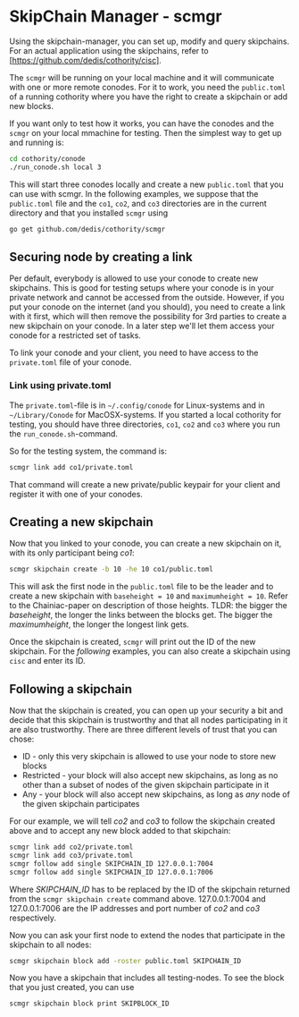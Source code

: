 # SkipChain Manager - scmgr

Using the skipchain-manager, you can set up, modify and query skipchains.
For an actual application using the skipchains, refer
to [https://github.com/dedis/cothority/cisc].

The `scmgr` will be running on your local machine and it will communicate with
one or more remote conodes. For it to work, you need the `public.toml` of a
running cothority where you have the right to create a skipchain or add new
blocks.

If you want only to test how it works, you can have the conodes and the `scmgr`
on your local mmachine for testing. Then the simplest way to get up and
running is:

```bash
cd cothority/conode
./run_conode.sh local 3
```

This will start three conodes locally and create a new `public.toml` that
you can use with scmgr. In the following examples, we suppose that the
`public.toml` file and the `co1`, `co2`, and `co3` directories are in the current
directory and that you installed `scmgr` using

```bash
go get github.com/dedis/cothority/scmgr
```

## Securing node by creating a link

Per default, everybody is allowed to use your conode to create new skipchains.
This is good for testing setups where your conode is in your private network
and cannot be accessed from the outside. However, if you put your conode on the
internet (and you should), you need to create a link with it first, which will
then remove the possibility for 3rd parties to create a new skipchain on your
conode. In a later step we'll let them access your conode for a restricted set
of tasks.

To link your conode and your client, you need to have access to the
`private.toml` file of your conode.

### Link using private.toml

The `private.toml`-file is in `~/.config/conode` for Linux-systems and in
`~/Library/Conode` for MacOSX-systems. If you started a local cothority for testing,
you should have three directories, `co1`, `co2` and `co3` where you run the
`run_conode.sh`-command.

So for the testing system, the command is:

```bash
scmgr link add co1/private.toml
```

That command will create a new private/public keypair for your client and register
it with one of your conodes.

## Creating a new skipchain

Now that you linked to your conode, you can create a new skipchain on it, with its
only participant being _co1_:

```bash
scmgr skipchain create -b 10 -he 10 co1/public.toml
```

This will ask the first node in the `public.toml` file to be the leader and to
create a new skipchain with `baseheight = 10` and `maximumheight = 10`.
Refer to the Chainiac-paper on description of those heights. TLDR: the bigger
the _baseheight_, the longer the links between the blocks get. The bigger the
_maximumheight_, the longer the longest link gets.

Once the skipchain is created, `scmgr` will print out the ID of the new
skipchain. For the _following_ examples, you can also create a skipchain using
`cisc` and enter its ID.


## Following a skipchain

Now that the skipchain is created, you can open up your security a bit and decide
that this skipchain is trustworthy and that all nodes participating in it are
also trustworthy. There are three different levels of trust that you can chose:

* ID - only this very skipchain is allowed to use your node to store new blocks
* Restricted - your block will also accept new skipchains, as long as no other
than a subset of nodes of the given skipchain participate in it
* Any - your block will also accept new skipchains, as long as _any_ node of the
given skipchain participates

For our example, we will tell _co2_ and _co3_ to follow the skipchain created
above and to accept any new block added to that skipchain:

```bash
scmgr link add co2/private.toml
scmgr link add co3/private.toml
scmgr follow add single SKIPCHAIN_ID 127.0.0.1:7004
scmgr follow add single SKIPCHAIN_ID 127.0.0.1:7006
```

Where _SKIPCHAIN_ID_ has to be replaced by the ID of the skipchain returned from
the `scmgr skipchain create` command above.
127.0.0.1:7004 and 127.0.0.1:7006 are the IP addresses and port number of _co2_
and _co3_ respectively.

Now you can ask your first node to extend the nodes that participate in the
skipchain to all nodes:

```bash
scmgr skipchain block add -roster public.toml SKIPCHAIN_ID
```

Now you have a skipchain that includes all testing-nodes. To see the block that
you just created, you can use

```bash
scmgr skipchain block print SKIPBLOCK_ID
```
